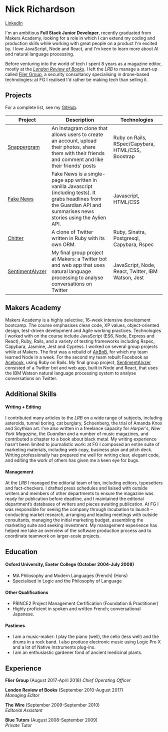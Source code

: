 # Nick Richardson

[LinkedIn](http://www.linkedin.com/in/nick-richardson-4473b6136/)

I'm an ambitious **Full Stack Junior Developer**, recently graduated from Makers Academy, looking for a role in which I can extend my coding and production skills while working with great people on a product I'm excited by. I love JavaScript, Node and React, and I'm keen to learn more about AI and natural language processing.

Before venturing into the world of tech I spent 8 years as a magazine editor, mostly at the [*London Review of Books*](http://www.lrb.co.uk/). I left the *LRB* to manage a start-up called [Flier Group](http://fliergroupsolutions.com/), a security consultancy specialising in drone-based technologies: at FG I realised I'd rather be making tech than selling it.

## Projects

For a complete list, see my [GitHub](https://github.com/n-ckr-ch-rds-n?tab=repositories).

| Project   | Description | Technologies |
|---        |---         |---           |
| [Snappergram](https://github.com/n-ckr-ch-rds-n/instagram-challenge/tree/master/snappergram) | An Instagram clone that allows users to create an account, upload their photos, share them with their friends and comment and like their friends' posts | Ruby on Rails, RSpec/Capybara, HTML/CSS, Boostrap |
|[Fake News](https://github.com/n-ckr-ch-rds-n/news-summary-challenge)| Fake News is a single-page app written in vanilla Javascript (including tests). It grabs headlines from the Guardian API and summarises news stories using the Aylien API. | Javascript, HTML/CSS |
| [Chitter](https://github.com/n-ckr-ch-rds-n/chitter-challenge) | A clone of Twitter written in Ruby with its own ORM. | Ruby, Sinatra, Postgresql, Capybara, Rspec |
| [SentimentAlyzer](https://github.com/joshheath/MA_final_project) | My final group project at Makers: a Twitter bot and web app that uses natural language processing to analyse conversations on Twitter | JavaScript, Node, React, Twitter, IBM Watson, Jest |

## Makers Academy
Makers Academy is a highly selective, 16-week intensive development bootcamp. The course emphasises clean code, XP values, object-oriented design, test-driven development and Agile working practices. Technologies I worked with on the course include JavaScript (ES6, Node, Express and React), Ruby, Rails, and a variety of testing frameworks including Rspec, Capybara, Jasmine, Jest and Cypress. I worked on several group projects while at Makers. The first was a rebuild of [AirBnB](https://github.com/n-ckr-ch-rds-n/stinkbugs-bnb), for which my team learned Node in a week. For the second my team rebuilt Facebook as [Acebook](https://github.com/simone-smith/acebook-off-the-rails), using Ruby on Rails. My final group project, [SentimentAlyzer](https://github.com/joshheath/MA_final_project) consisted of a Twitter bot and web app, built in Node and React, that uses the IBM Watson natural language processing system to analyse conversations on Twitter.

## Additional Skills

#### Writing + Editing
I contributed many articles to the *LRB* on a wide range of subjects, including asteroids, tunnel boring, cat burglary, Schoenberg, the trial of Amanda Knox and Scythian art. I've also written in a freelance capacity for *Harper's*, *New York Magazine*, the *Guardian* and a number of music magazines, and contributed a chapter to a book about black metal. My writing experience hasn't been limited to journalistic work: at FG I composed an entire suite of marketing materials, including web copy, business plan and pitch deck. Writing professionally has prepared me well for writing clear, elegant code, and editing the work of others has given me a keen eye for bugs. 

#### Management
At the *LRB* I managed the editorial team of ten, including editors, typesetters and fact-checkers. I drafted press schedules and liaised with outside writers and members of other departments to ensure the magazine was ready for publication before deadline, and I maintained the editorial department’s databases of writers and pieces awaiting publication. At FG I was responsible for seeing the company through incubation to launch – conducting market research, arranging and leading meetings with outside consultants, managing the initial marketing budget, assembling the marketing suite and seeking investment. My management experience has helped me take an overview of the software production process and to coordinate teamwork on larger-scale projects.

## Education

#### Oxford University, Exeter College (October 2004-July 2008)
- MA Philosophy and Modern Languages (French) (Hons)
- Specialised in Logic and the Philosophy of Language

#### Other Qualifications
- PRINCE2 Project Management Certification (Foundation & Practitioner)
- Highly proficient in spoken and written French; conversational Japanese.

#### Pastimes
- I am a music-maker: I play the piano (well), the cello (less well) and the drums in a rock band. I also produce electronic music using Logic Pro X and a lot of Native Instruments plug-ins.
- I am an enthusiastic gardener fond of ancient medicinal plants.

## Experience
**Flier Group** (August 2017-April 2018)
*Chief Operating Officer*

**London Review of Books** (September 2010-August 2017)    
*Managing Editor*  

**The Wire** (September 2009-September 2010)   
*Editorial Assistant* 

**Blue Tutors** (August 2008-September 2009)   
*Private Tutor*
